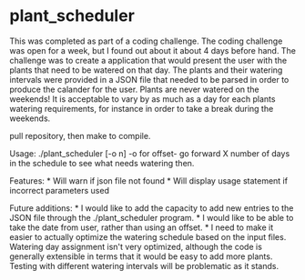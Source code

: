 # plant_scheduler


This was completed as part of a coding challenge. The coding challenge was open for a week, but I found out about it about 4 days before hand. The challenge was to create a application that would present the user with the plants that need to be watered on that day. The plants and their watering intervals were provided in a JSON file that needed to be parsed in order to produce the calander for the user. Plants are never watered on the weekends! It is acceptable to vary by as much as a day for each plants watering requirements, for instance in order to take a break during the weekends. 


pull repository, then make to compile. 


Usage:
	./plant_scheduler [-o n]
		-o for offset- go forward X number of days in the schedule to see what needs watering then.

Features:
	* Will warn if json file not found
	* Will display usage statement if incorrect parameters used

Future additions:
	* I would like to add the capacity to add new entries to the JSON file through the ./plant_scheduler program.
	* I would like to be able to take the date from user, rather than using an offset.
	* I need to make it easier to actually optimize the watering schedule based on the input files. Watering day assignment isn't very optimized, although the code is generally extensible in terms that it would be easy to add more plants. Testing with different watering intervals will be problematic as it stands.	
